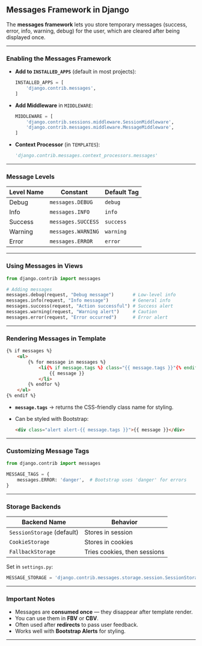 ## **Messages Framework in Django**

The **messages framework** lets you store temporary messages (success, error, info, warning, debug) for the user, which are cleared after being displayed once.

---

### **Enabling the Messages Framework**

* **Add to `INSTALLED_APPS`** (default in most projects):

  ```python
  INSTALLED_APPS = [
      'django.contrib.messages',
  ]
  ```
* **Add Middleware** in `MIDDLEWARE`:

  ```python
  MIDDLEWARE = [
      'django.contrib.sessions.middleware.SessionMiddleware',
      'django.contrib.messages.middleware.MessageMiddleware',
  ]
  ```
* **Context Processor** (in `TEMPLATES`):

  ```python
  'django.contrib.messages.context_processors.messages'
  ```

---

### **Message Levels**

| Level Name | Constant           | Default Tag |
| ---------- | ------------------ | ----------- |
| Debug      | `messages.DEBUG`   | `debug`     |
| Info       | `messages.INFO`    | `info`      |
| Success    | `messages.SUCCESS` | `success`   |
| Warning    | `messages.WARNING` | `warning`   |
| Error      | `messages.ERROR`   | `error`     |

---

### **Using Messages in Views**

```python
from django.contrib import messages

# Adding messages
messages.debug(request, "Debug message")       # Low-level info
messages.info(request, "Info message")         # General info
messages.success(request, "Action successful") # Success alert
messages.warning(request, "Warning alert")     # Caution
messages.error(request, "Error occurred")      # Error alert
```

---

### **Rendering Messages in Template**

```html
{% if messages %}
    <ul>
        {% for message in messages %}
            <li{% if message.tags %} class="{{ message.tags }}"{% endif %}>
                {{ message }}
            </li>
        {% endfor %}
    </ul>
{% endif %}
```

* **`message.tags`** → returns the CSS-friendly class name for styling.
* Can be styled with Bootstrap:

  ```html
  <div class="alert alert-{{ message.tags }}">{{ message }}</div>
  ```

---

### **Customizing Message Tags**

```python
from django.contrib import messages

MESSAGE_TAGS = {
    messages.ERROR: 'danger',  # Bootstrap uses 'danger' for errors
}
```

---

### **Storage Backends**

| Backend Name               | Behavior                     |
| -------------------------- | ---------------------------- |
| `SessionStorage` (default) | Stores in session            |
| `CookieStorage`            | Stores in cookies            |
| `FallbackStorage`          | Tries cookies, then sessions |

Set in `settings.py`:

```python
MESSAGE_STORAGE = 'django.contrib.messages.storage.session.SessionStorage'
```

---

### **Important Notes**

* Messages are **consumed once** — they disappear after template render.
* You can use them in **FBV** or **CBV**.
* Often used after **redirects** to pass user feedback.
* Works well with **Bootstrap Alerts** for styling.

---
